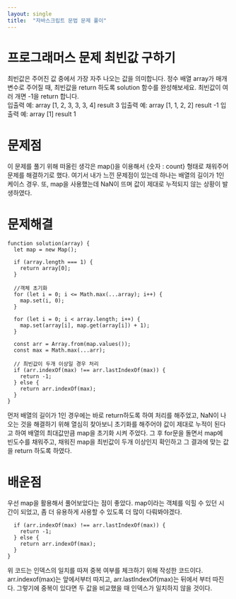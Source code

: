 ```yaml
---
layout: single
title:  "자바스크립트 문법 문제 풀이"
---
```


# 프로그래머스 문제 최빈값 구하기
최빈값은 주어진 값 중에서 가장 자주 나오는 값을 의미합니다. 정수 배열 array가 매개변수로 주어질 때, 최빈값을 return 하도록 solution 함수를 완성해보세요. 최빈값이 여러 개면 -1을 return 합니다.  
입출력 예: array [1, 2, 3, 3, 3, 4] result 3
입출력 예: array [1, 1, 2, 2] result -1
입출력 예: array [1] result 1  
  
# 문제점

이 문제를 풀기 위해 떠올린 생각은 map()을 이용해서 {숫자 : count} 형태로 채워주어 문제를 해결하기로 했다.
여기서 내가 느낀 문제점이 있는데 하나는 배열의 길이가 1인 케이스 경우. 또, map을 사용했는데 NaN이 뜨며 값이 제대로 누적되지 않는 상황이 발생하였다.  
  
# 문제해결

```
function solution(array) {
  let map = new Map();

  if (array.length === 1) {
    return array[0];
  }
  
  //객체 초기화
  for (let i = 0; i <= Math.max(...array); i++) {
    map.set(i, 0);
  }

  for (let i = 0; i < array.length; i++) {
    map.set(array[i], map.get(array[i]) + 1);
  }

  const arr = Array.from(map.values());
  const max = Math.max(...arr);

  // 최빈값이 두개 이상일 경우 처리
  if (arr.indexOf(max) !== arr.lastIndexOf(max)) {
    return -1;
  } else {
    return arr.indexOf(max);
  }
}
```
  
먼저 배열의 길이가 1인 경우에는 바로 return하도록 하여 처리를 해주었고, NaN이 나오는 것을 해결하기 위해 열심히 찾아보니 초기화를 해주어야 값이 제대로 누적이 된다고 하여 배열의 최대값만큼 map을 초기화 시켜 주었다. 그 후 for문을 돌면서 map에 빈도수를 채워주고, 채워진 map을 최빈값이 두개 이상인지 확인하고 그 결과에 맞는 값을 return 하도록 하였다.
  
# 배운점  
  
우선 map을 활용해서 풀어보았다는 점이 좋았다. map이라는 객체를 익힐 수 있던 시간이 되었고, 좀 더 유용하게 사용할 수 있도록 더 많이 다뤄봐야겠다.  
  
```
  if (arr.indexOf(max) !== arr.lastIndexOf(max)) {
    return -1;
  } else {
    return arr.indexOf(max);
  }
}
```
  
위 코드는 인덱스의 일치를 따져 중복 여부를 체크하기 위해 작성한 코드이다. arr.indexof(max)는 앞에서부터 따지고, arr.lastIndexOf(max)는 뒤에서 부터 따진다. 그렇기에 중복이 있다면 두 값을 비교했을 때 인덱스가 일치하지 않을 것이다. 
